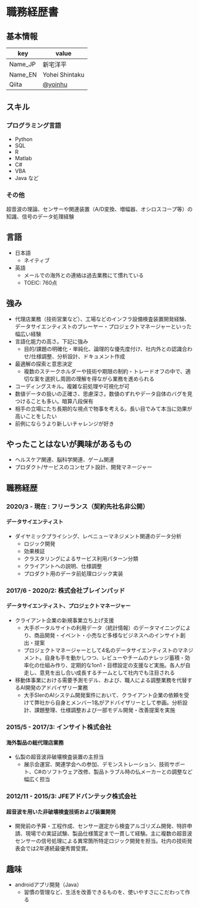 # 職務経歴書

## 基本情報
|key|value|
|---|-----|
|Name_JP|新宅洋平|
|Name_EN|Yohei Shintaku|
|Qiita|[@yoinhu](https://qiita.com/yoinhu)|

## スキル
### プログラミング言語
- Python
- SQL
- R
- Matlab
- C#
- VBA
- Java
など
### その他
超音波の理論、センサーや関連装置（A/D変換、増幅器、オシロスコープ等）の知識、信号のデータ処理経験

## 言語

- 日本語
  - ネイティブ
- 英語
  - メールでの海外との連絡は過去業務にて慣れている
  - TOEIC: 760点

## 強み
- 代理店業務（技術営業など）、工場などのインフラ設備検査装置開発経験、データサイエンティストのプレーヤー・プロジェクトマネージャーといった幅広い経験
- 言語化能力の高さ。下記に強み
  - 目的/課題の明確化・単純化、論理的な優先度付け、社内外との認識合わせ/仕様調整、分析設計、ドキュメント作成
- 最適解の探索と意思決定
  - 複数のステークホルダーや技術や期限の制約・トレードオフの中で、適切な案を選択し周囲の理解を得ながら業務を進められる
- コーディングスキル。複雑な前処理や可視化が可
- 数値データの扱いの正確さ、思慮深さ。数値のずれやデータ自体のバグを見つけることも多い。暗算八段保有
- 相手の立場にたち長期的な視点で物事を考える。長い目でみて本当に効果が高いことをしたい
- 前例にならうより新しいチャレンジが好き

## やったことはないが興味があるもの
- ヘルスケア関連、脳科学関連、ゲーム関連
- プロダクト/サービスのコンセプト設計、開発マネージャー

## 職務経歴

### 2020/3 - 現在 : フリーランス（契約先社名非公開）
#### データサイエンティスト
- ダイヤミックプライシング、レベニューマネジメント関連のデータ分析
  - ロジック開発
  - 効果検証
  - クラスタリングによるサービス利用パターン分類
  - クライアントへの説明、仕様調整
  - プロダクト用のデータ前処理ロジック実装

### 2017/6 - 2020/2: 株式会社ブレインパッド

#### データサイエンティスト、プロジェクトマネージャー
- クライアント企業の新規事業立ち上げ支援
  - 大手ポータルサイトの利用データ（統計情報）のデータマイニングにより、商品開発・イベント・小売など多様なビジネスへのインサイト創出・提案
  - プロジェクトマネージャーとして4名のデータサイエンティストのマネジメント。自身も手を動かしつつ、レビューやチームのナレッジ蓄積・効率化の仕組み作り、定期的な1on1・目標設定の支援など実施。各人が自走し、意見を出し合い成長するチームとして社内でも注目される
- 移動体事業における需要予測モデル、および、職人による調整業務を代替するAI開発のアドバイザリー業務
  - 大手SIerのAIシステム開発案件において、クライアント企業の依頼を受けて弊社から自身とメンバー1名がアドバイザリーとして参画。分析設計、課題整理、仕様調整および一部モデル開発・改善提案を実施

### 2015/5 - 2017/3: インサイト株式会社

#### 海外製品の総代理店業務
- 仏製の超音波非破壊検査装置の主担当
  - 展示会運営、関連学会への参加、デモンストレーション、技術サポート、C#のソフトウェア改修、製品トラブル時の仏メーカーとの調整など幅広く担当

### 2012/11 - 2015/3: JFEアドバンテック株式会社
#### 超音波を用いた非破壊検査技術および装置開発
- 開発前の予算・工程作成、センサー選定から検査アルゴリズム開発、特許申請、現場での実証試験、製品仕様策定まで一貫して経験。主に複数の超音波センサーの信号処理による異常箇所特定ロジック開発を担当。社内の技術発表会では2年連続最優秀賞受賞。

## 趣味
- androidアプリ開発（Java）
  - 習慣の管理など、生活を改善できるものを、使いやすさにこだわって作る
